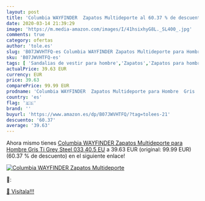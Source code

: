 ```yaml
---
layout: post
title: 'Columbia WAYFINDER  Zapatos Multideporte al 60.37 % de descuento'
date: 2020-03-14 21:39:29
image: 'https://m.media-amazon.com/images/I/41hsixhyG8L._SL400_.jpg'
comments: true
category: ofertas
author: 'tole.es'
slug: 'B07JWVHTFQ-es Columbia WAYFINDER Zapatos Multideporte para Hombre Gris...'
sku: 'B07JWVHTFQ-es'
tags: [ 'Sandalias de vestir para hombre','Zapatos','Zapatos para hombre','Zapatos y complementos','zapatos', ]
actualPrice: 39.63 EUR
currency: EUR
price: 39.63
comparePrice: 99.99 EUR
prodname: 'Columbia WAYFINDER  Zapatos Multideporte para Hombre  Gris  Ti Grey Steel  033   40.5 EU'
country: 'es'
flag: '🇪🇸'
brand: ''
buyurl: 'https://www.amazon.es/dp/B07JWVHTFQ/?tag=tolees-21'
descuento: '60.37'
average: '39.63'
---
```


Ahora mismo tienes [Columbia WAYFINDER  Zapatos Multideporte para Hombre  Gris  Ti Grey Steel  033   40.5 EU](https://www.amazon.es/dp/B07JWVHTFQ/?tag=tolees-21) a 39.63 EUR (original: 99.99 EUR) (60.37 %  de descuento) en el siguiente enlace!

[![Columbia WAYFINDER  Zapatos Multideporte](https://m.media-amazon.com/images/I/41hsixhyG8L._SL400_.jpg)](https://www.amazon.es/dp/B07JWVHTFQ/?tag=tolees-21)

🔎:


[🛒 Visítala!!!](https://www.amazon.es/dp/B07JWVHTFQ/?tag=tolees-21)
